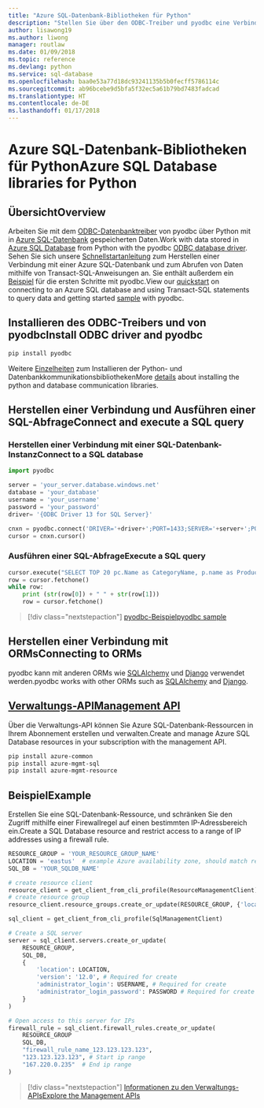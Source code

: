```yaml
---
title: "Azure SQL-Datenbank-Bibliotheken für Python"
description: "Stellen Sie über den ODBC-Treiber und pyodbc eine Verbindung mit Azure SQL-Datenbank her, oder verwalten Sie Azure SQL-Instanzen über die Verwaltungs-API."
author: lisawong19
ms.author: liwong
manager: routlaw
ms.date: 01/09/2018
ms.topic: reference
ms.devlang: python
ms.service: sql-database
ms.openlocfilehash: baa0e53a77d18dc93241135b5b0fecff5786114c
ms.sourcegitcommit: ab96bcebe9d5bfa5f32ec5a61b79bd7483fadcad
ms.translationtype: HT
ms.contentlocale: de-DE
ms.lasthandoff: 01/17/2018
---
```

# <a name="azure-sql-database-libraries-for-python"></a><span data-ttu-id="38d77-103">Azure SQL-Datenbank-Bibliotheken für Python</span><span class="sxs-lookup"><span data-stu-id="38d77-103">Azure SQL Database libraries for Python</span></span>

## <a name="overview"></a><span data-ttu-id="38d77-104">Übersicht</span><span class="sxs-lookup"><span data-stu-id="38d77-104">Overview</span></span>

<span data-ttu-id="38d77-105">Arbeiten Sie mit dem [ODBC-Datenbanktreiber](https://github.com/mkleehammer/pyodbc/wiki/Drivers-and-Driver-Managers) von pyodbc über Python mit in [Azure SQL-Datenbank](/azure/sql-database/sql-database-technical-overview) gespeicherten Daten.</span><span class="sxs-lookup"><span data-stu-id="38d77-105">Work with data stored in [Azure SQL Database](/azure/sql-database/sql-database-technical-overview) from Python with the pyodbc [ODBC database driver](https://github.com/mkleehammer/pyodbc/wiki/Drivers-and-Driver-Managers).</span></span> <span data-ttu-id="38d77-106">Sehen Sie sich unsere [Schnellstartanleitung](https://docs.microsoft.com/azure/sql-database/sql-database-connect-query-python) zum Herstellen einer Verbindung mit einer Azure SQL-Datenbank und zum Abrufen von Daten mithilfe von Transact-SQL-Anweisungen an. Sie enthält außerdem ein [Beispiel](https://github.com/mkleehammer/pyodbc/wiki/Getting-started) für die ersten Schritte mit pyodbc.</span><span class="sxs-lookup"><span data-stu-id="38d77-106">View our [quickstart](https://docs.microsoft.com/azure/sql-database/sql-database-connect-query-python) on connecting to an Azure SQL database and using Transact-SQL statements to query data and getting started [sample](https://github.com/mkleehammer/pyodbc/wiki/Getting-started) with pyodbc.</span></span>

## <a name="install-odbc-driver-and-pyodbc"></a><span data-ttu-id="38d77-107">Installieren des ODBC-Treibers und von pyodbc</span><span class="sxs-lookup"><span data-stu-id="38d77-107">Install ODBC driver and pyodbc</span></span>

```bash
pip install pyodbc
```
<span data-ttu-id="38d77-108">Weitere [Einzelheiten](https://docs.microsoft.com/azure/sql-database/sql-database-connect-query-python#install-the-python-and-database-communication-libraries) zum Installieren der Python- und Datenbankkommunikationsbibliotheken</span><span class="sxs-lookup"><span data-stu-id="38d77-108">More [details](https://docs.microsoft.com/azure/sql-database/sql-database-connect-query-python#install-the-python-and-database-communication-libraries) about installing the python and database communication libraries.</span></span>

## <a name="connect-and-execute-a-sql-query"></a><span data-ttu-id="38d77-109">Herstellen einer Verbindung und Ausführen einer SQL-Abfrage</span><span class="sxs-lookup"><span data-stu-id="38d77-109">Connect and execute a SQL query</span></span>

### <a name="connect-to-a-sql-database"></a><span data-ttu-id="38d77-110">Herstellen einer Verbindung mit einer SQL-Datenbank-Instanz</span><span class="sxs-lookup"><span data-stu-id="38d77-110">Connect to a SQL database</span></span>

```python
import pyodbc

server = 'your_server.database.windows.net'
database = 'your_database'
username = 'your_username'
password = 'your_password'
driver= '{ODBC Driver 13 for SQL Server}'

cnxn = pyodbc.connect('DRIVER='+driver+';PORT=1433;SERVER='+server+';PORT=1443;DATABASE='+database+';UID='+username+';PWD='+ password)
cursor = cnxn.cursor()
```

### <a name="execute-a-sql-query"></a><span data-ttu-id="38d77-111">Ausführen einer SQL-Abfrage</span><span class="sxs-lookup"><span data-stu-id="38d77-111">Execute a SQL query</span></span>

```python
cursor.execute("SELECT TOP 20 pc.Name as CategoryName, p.name as ProductName FROM [SalesLT].[ProductCategory] pc JOIN [SalesLT].[Product] p ON pc.productcategoryid = p.productcategoryid")
row = cursor.fetchone()
while row:
    print (str(row[0]) + " " + str(row[1]))
    row = cursor.fetchone()
```

> [!div class="nextstepaction"]
> [<span data-ttu-id="38d77-112">pyodbc-Beispiel</span><span class="sxs-lookup"><span data-stu-id="38d77-112">pyodbc sample</span></span>](https://github.com/mkleehammer/pyodbc/wiki/Getting-started)

## <a name="connecting-to-orms"></a><span data-ttu-id="38d77-113">Herstellen einer Verbindung mit ORMs</span><span class="sxs-lookup"><span data-stu-id="38d77-113">Connecting to ORMs</span></span>

<span data-ttu-id="38d77-114">pyodbc kann mit anderen ORMs wie [SQLAlchemy](http://docs.sqlalchemy.org/en/latest/dialects/mssql.html?highlight=pyodbc#module-sqlalchemy.dialects.mssql.pyodbc) und [Django](https://github.com/lionheart/django-pyodbc/) verwendet werden.</span><span class="sxs-lookup"><span data-stu-id="38d77-114">pyodbc works with other ORMs such as [SQLAlchemy](http://docs.sqlalchemy.org/en/latest/dialects/mssql.html?highlight=pyodbc#module-sqlalchemy.dialects.mssql.pyodbc) and [Django](https://github.com/lionheart/django-pyodbc/).</span></span> 

## <a name="management-apipythonapioverviewazuresqlmanagementlibrary"></a>[<span data-ttu-id="38d77-115">Verwaltungs-API</span><span class="sxs-lookup"><span data-stu-id="38d77-115">Management API</span></span>](/python/api/overview/azure/sql/managementlibrary)

<span data-ttu-id="38d77-116">Über die Verwaltungs-API können Sie Azure SQL-Datenbank-Ressourcen in Ihrem Abonnement erstellen und verwalten.</span><span class="sxs-lookup"><span data-stu-id="38d77-116">Create and manage Azure SQL Database resources in your subscription with the management API.</span></span> 

```bash
pip install azure-common
pip install azure-mgmt-sql
pip install azure-mgmt-resource
```

## <a name="example"></a><span data-ttu-id="38d77-117">Beispiel</span><span class="sxs-lookup"><span data-stu-id="38d77-117">Example</span></span>

<span data-ttu-id="38d77-118">Erstellen Sie eine SQL-Datenbank-Ressource, und schränken Sie den Zugriff mithilfe einer Firewallregel auf einen bestimmten IP-Adressbereich ein.</span><span class="sxs-lookup"><span data-stu-id="38d77-118">Create a SQL Database resource and restrict access to a range of IP addresses using a firewall rule.</span></span>

```python
RESOURCE_GROUP = 'YOUR_RESOURCE_GROUP_NAME'
LOCATION = 'eastus'  # example Azure availability zone, should match resource group
SQL_DB = 'YOUR_SQLDB_NAME'

# create resource client
resource_client = get_client_from_cli_profile(ResourceManagementClient)
# create resource group
resource_client.resource_groups.create_or_update(RESOURCE_GROUP, {'location': LOCATION})

sql_client = get_client_from_cli_profile(SqlManagementClient)

# Create a SQL server
server = sql_client.servers.create_or_update(
    RESOURCE_GROUP,
    SQL_DB,
    {
        'location': LOCATION,
        'version': '12.0', # Required for create
        'administrator_login': USERNAME, # Required for create
        'administrator_login_password': PASSWORD # Required for create
    }
)

# Open access to this server for IPs
firewall_rule = sql_client.firewall_rules.create_or_update(
    RESOURCE_GROUP
    SQL_DB,
    "firewall_rule_name_123.123.123.123",
    "123.123.123.123", # Start ip range
    "167.220.0.235"  # End ip range
)
```
> [!div class="nextstepaction"]
> [<span data-ttu-id="38d77-119">Informationen zu den Verwaltungs-APIs</span><span class="sxs-lookup"><span data-stu-id="38d77-119">Explore the Management APIs</span></span>](/python/api/overview/azure/sql/managementlibrary)

